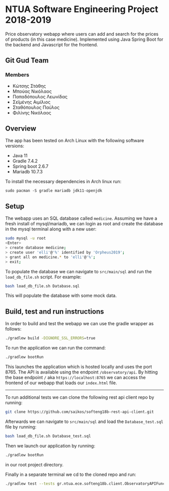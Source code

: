 # NTUA Software Engineering Project 2018-2019
Price observatory webapp where users can add and search for the prices of products (in this case medicine).
Implemented using Java Spring Boot for the backend and Javascript for the frontend.

## Git Gud Team
### Members
- Κώτσης Στάθης
- Μπούας Νικόλαος
- Παπαδόπουλος Λεωνίδας
- Σεϊμένης Αιμίλιος
- Σταθόπουλος Παύλος
- Φιλίνης Νικόλαος

## Overview
The app has been tested on Arch Linux with the following software versions:
- Java 11
- Gradle 7.4.2
- Spring boot 2.6.7
- Mariadb 10.7.3

To install the necessary dependencies in Arch linux run:

`sudo pacman -S gradle mariadb jdk11-openjdk`

## Setup
The webapp uses an SQL database called `medicine`. Assuming we have a fresh install of mysql/mariadb,
we can login as root and create the database in the mysql terminal along with a new user:
```bash
sudo mysql -u root
<Enter>
> create database medicine;
> create user 'elli'@'%' identified by 'Orpheus2019';
> grant all on medicine.* to 'elli'@'%';
> exit;
```

To populate the database we can navigate to `src/main/sql` and run the `load_db_file.sh` script. For example:
```bash
bash load_db_file.sh Database.sql
````
This will populate the database with some mock data.

## Build, test and run instructions
In order to build and test the webapp we can use the gradle wrapper as follows:
```bash
./gradlew build -DIGNORE_SSL_ERRORS=true
```

To run the application we can run the command:
```bash
./gradlew bootRun
```
This launches the application which is hosted locally and uses the port 8765.
The API is available using the endpoint `/observatory/api`.
By hitting the base endpoint `/` aka `https://localhost:8765`
we can access the frontend of our webapp that loads our `index.html` file.

---

To run additional tests we can clone the following rest api client repo by running:
```bash
git clone https://github.com/saikos/softeng18b-rest-api-client.git
```
Afterwards we can navigate to `src/main/sql` and load the `Database_test.sql` file by running:
```bash
bash load_db_file.sh Database_test.sql
```
Then we launch our application by running:
```bash
./gradlew bootRun
```
in our root project directory.

Finally in a separate terminal we cd to the cloned repo and run:
```bash
./gradlew test --tests gr.ntua.ece.softeng18b.client.ObservatoryAPIFunctionalTest -Dusername=admin -Dpassword=admin123 -Dprotocol=https -DIGNORE_SSL_ERRORS=true -Dhost=localhost -Dport=8765 -Dtest.json=test-data.json
```
